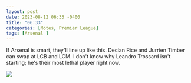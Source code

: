 ```yaml
---
layout: post
date: 2023-08-12 06:33 -0400
title: "06:33"
categories: [Notes, Premier League]
tags: [Arsenal ]
---
```


If Arsenal is smart, they'll line up like this. Declan Rice and Jurrien Timber can swap at LCB and LCM. I don't know why Leandro Trossard isn't starting; he's their most lethal player right now.

![](https://i.imgur.com/v0zVaiV.jpg)


